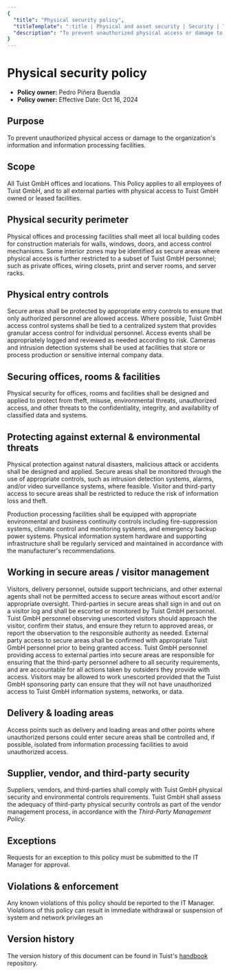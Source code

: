 ```yaml
---
{
  "title": "Physical security policy",
  "titleTemplate": ":title | Physical and asset security | Security | Tuist Handbook",
  "description": "To prevent unauthorized physical access or damage to the organization's information and information processing facilities."
}
---
```

# Physical security policy

- **Policy owner:** Pedro Piñera Buendía
- **Policy owner:** Effective Date: Oct 16, 2024

## Purpose

To prevent unauthorized physical access or damage to the organization's information and information processing facilities.

## Scope

All Tuist GmbH offices and locations. This Policy applies to all employees of Tuist GmbH, and to all external parties with
physical access to Tuist GmbH owned or leased facilities.

## Physical security perimeter

Physical offices and processing facilities shall meet all local building codes for construction materials for walls, windows,
doors, and access control mechanisms. Some interior zones may be identified as secure areas where physical access is
further restricted to a subset of Tuist GmbH personnel; such as private offices, wiring closets, print and server rooms, and
server racks.

## Physical entry controls

Secure areas shall be protected by appropriate entry controls to ensure that only authorized personnel are allowed access.
Where possible, Tuist GmbH access control systems shall be tied to a centralized system that provides granular access
control for individual personnel. Access events shall be appropriately logged and reviewed as needed according to risk.
Cameras and intrusion detection systems shall be used at facilities that store or process production or sensitive internal
company data.

## Securing offices, rooms & facilities

Physical security for offices, rooms and facilities shall be designed and applied to protect from theft, misuse, environmental
threats, unauthorized access, and other threats to the confidentiality, integrity, and availability of classified data and
systems.

## Protecting against external & environmental threats

Physical protection against natural disasters, malicious attack or accidents shall be designed and applied. Secure areas
shall be monitored through the use of appropriate controls, such as intrusion detection systems, alarms, and/or video
surveillance systems, where feasible. Visitor and third-party access to secure areas shall be restricted to reduce the risk of
information loss and theft.

Production processing facilities shall be equipped with appropriate environmental and business continuity controls including
fire-suppression systems, climate control and monitoring systems, and emergency backup power systems. Physical
information system hardware and supporting infrastructure shall be regularly serviced and maintained in accordance with
the manufacturer's recommendations.

## Working in secure areas / visitor management

Visitors, delivery personnel, outside support technicians, and other external agents shall not be permitted access to secure
areas without escort and/or appropriate oversight. Third-parties in secure areas shall sign in and out on a visitor log and
shall be escorted or monitored by Tuist GmbH personnel. Tuist GmbH personnel observing unescorted visitors should
approach the visitor, confirm their status, and ensure they return to approved areas, or report the observation to the
responsible authority as needed. External party access to secure areas shall be confirmed with appropriate Tuist GmbH
personnel prior to being granted access. Tuist GmbH personnel providing access to external parties into secure areas are
responsible for ensuring that the third-party personnel adhere to all security requirements, and are accountable for all
actions taken by outsiders they provide with access. Visitors may be allowed to work unescorted provided that the Tuist
GmbH sponsoring party can ensure that they will not have unauthorized access to Tuist GmbH information systems,
networks, or data.

## Delivery & loading areas

Access points such as delivery and loading areas and other points where unauthorized persons could enter secure areas
shall be controlled and, if possible, isolated from information processing facilities to avoid unauthorized access.

## Supplier, vendor, and third-party security

Suppliers, vendors, and third-parties shall comply with Tuist GmbH physical security and environmental controls
requirements. Tuist GmbH shall assess the adequacy of third-party physical security controls as part of the vendor
management process, in accordance with the *Third-Party Management Policy.*

## Exceptions

Requests for an exception to this policy must be submitted to the IT Manager for approval.

## Violations & enforcement

Any known violations of this policy should be reported to the IT Manager. Violations of this policy can result in immediate
withdrawal or suspension of system and network privileges an

## Version history

The version history of this document can be found in Tuist's [handbook](https://github.com/tuist/handbook) repository.
